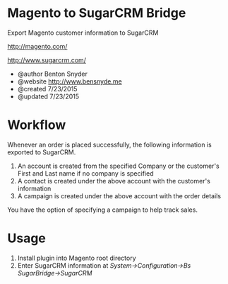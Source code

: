  
 
Magento to SugarCRM Bridge
===============

Export Magento customer information to SugarCRM
  
  <http://magento.com/>
  
  <http://www.sugarcrm.com/>

 * @author     Benton Snyder
 * @website    <http://www.bensnyde.me>
 * @created    7/23/2015
 * @updated    7/23/2015

# Workflow

Whenever an order is placed successfully, the following information is exported to SugarCRM.

1. An account is created from the specified Company or the customer's First and Last name if no company is specified
2. A contact is created under the above account with the customer's information
3. A campaign is created under the above account with the order details

You have the option of specifying a campaign to help track sales.
 
# Usage

1. Install plugin into Magento root directory
2. Enter SugarCRM information at
    *System->Configuration->Bs SugarBridge->SugarCRM*

